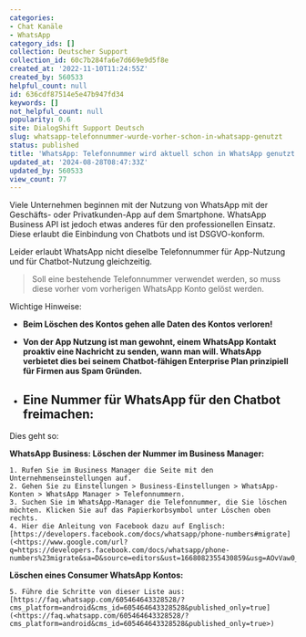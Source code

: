 ```yaml
---
categories:
- Chat Kanäle
- WhatsApp
category_ids: []
collection: Deutscher Support
collection_id: 60c7b284fa6e7d669e9d5f8e
created_at: '2022-11-10T11:24:55Z'
created_by: 560533
helpful_count: null
id: 636cdf87514e5e47b947fd34
keywords: []
not_helpful_count: null
popularity: 0.6
site: DialogShift Support Deutsch
slug: whatsapp-telefonnummer-wurde-vorher-schon-in-whatsapp-genutzt
status: published
title: 'WhatsApp: Telefonnummer wird aktuell schon in WhatsApp genutzt'
updated_at: '2024-08-28T08:47:33Z'
updated_by: 560533
view_count: 77
---
```


Viele Unternehmen beginnen mit der Nutzung von WhatsApp mit der Geschäfts- oder Privatkunden-App auf dem Smartphone. WhatsApp Business API ist jedoch etwas anderes für den professionellen Einsatz. Diese erlaubt die Einbindung von Chatbots und ist DSGVO-konform.

  


Leider erlaubt WhatsApp nicht dieselbe Telefonnummer für App-Nutzung und für Chatbot-Nutzung gleichzeitig. 

> Soll eine bestehende Telefonnummer verwendet werden, so muss diese vorher vom vorherigen WhatsApp Konto gelöst werden.

  


Wichtige Hinweise: 

  * **Beim Löschen des Kontos gehen alle Daten des Kontos verloren!**
  *  **Von der App Nutzung ist man gewohnt, einem WhatsApp Kontakt proaktiv eine Nachricht zu senden, wann man will. WhatsApp verbietet dies bei seinem Chatbot-fähigen Enterprise Plan prinzipiell für Firmen aus Spam Gründen.**

  


  * ## Eine Nummer für WhatsApp für den Chatbot freimachen:

Dies geht so:

 **WhatsApp Business: Löschen der Nummer im Business Manager:**

    1. Rufen Sie im Business Manager die Seite mit den Unternehmenseinstellungen auf.
    2. Gehen Sie zu Einstellungen > Business-Einstellungen > WhatsApp-Konten > WhatsApp Manager > Telefonnummern.
    3. Suchen Sie im WhatsApp-Manager die Telefonnummer, die Sie löschen möchten. Klicken Sie auf das Papierkorbsymbol unter Löschen oben rechts. 
    4. Hier die Anleitung von Facebook dazu auf Englisch: [https://developers.facebook.com/docs/whatsapp/phone-numbers#migrate](<https://www.google.com/url?q=https://developers.facebook.com/docs/whatsapp/phone-numbers%23migrate&sa=D&source=editors&ust=1668082355430859&usg=AOvVaw0_z5nndymamnBPbJQNaz6T>)

 **Löschen eines Consumer WhatsApp Kontos:**

    5. Führe die Schritte von dieser Liste aus: [https://faq.whatsapp.com/605464643328528/?cms_platform=android&cms_id=605464643328528&published_only=true](<https://faq.whatsapp.com/605464643328528/?cms_platform=android&cms_id=605464643328528&published_only=true>)